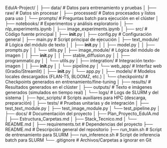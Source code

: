 EduIA-Project/
 │
 ├── data/                     # Datos para entrenamiento y pruebas
 │   ├── raw/                  # Datos sin procesar
 │   ├── processed/            # Datos procesados y listos para uso
 │   └── prompts/              # Preguntas batch para ejecución en el clúster
 │
 ├── notebooks/                # Experimentos y análisis exploratorio
 │   ├── nlp_experiments.ipynb
 │   ├── image_experiments.ipynb
 │
 ├── src/                      # Código fuente principal
 │   ├── __init__.py
 │   ├── config.py              # Configuración general
 │   ├── main.py                # Script principal de ejecución
 │   ├── text_module/           # Lógica del módulo de texto
 │   │   ├── __init__.py
 │   │   ├── model.py
 │   │   ├── prompts.py
 │   │   └── utils.py
 │   ├── image_module/          # Lógica del módulo de imagen
 │   │   ├── __init__.py
 │   │   ├── stable_diffusion.py
 │   │   ├── programmatic.py
 │   │   └── utils.py
 │   ├── integration/           # Integración texto-imagen
 │   │   ├── __init__.py
 │   │   └── pipeline.py
 │   └── web_app/               # Interfaz web (Gradio/Streamlit)
 │       ├── __init__.py
 │       └── app.py
 │
 ├── models/                   # Modelos locales descargados (FLAN-T5, BLOOMZ, etc.)
 │   └── checkpoints/          # Checkpoints generados en entrenamiento/fine-tuning
 │
 ├── results/                  # Resultados generados en el clúster
 │   ├── outputs/              # Texto e imágenes generados (simulados en tiempo real)
 │   └── logs/                 # Logs de SLURM y del sistema
 │
 ├── hpc_scripts/              # Scripts auxiliares para HPC (descarga, preparación)
 │
 ├── tests/                    # Pruebas unitarias y de integración
 │   ├── test_text_module.py
 │   ├── test_image_module.py
 │   └── test_pipeline.py
 │
 ├── docs/                     # Documentación del proyecto
 │   ├── Plan_Proyecto_EduIA.md
 │   ├── Estructura_Carpetas.md
 │   ├── Stack_Tecnico.md
 │   └── README.md
 │
 ├── requirements.txt          # Dependencias del proyecto
 ├── README.md                 # Descripción general del repositorio
 ├── run_train.sh              # Script de entrenamiento para SLURM
 ├── run_inference.sh          # Script de inferencia batch para SLURM
 └── .gitignore                # Archivos/Carpetas a ignorar en Git

